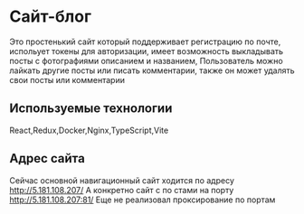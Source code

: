 # Cайт-блог

Это простенький сайт который поддерживает регистрацию по почте, испольует токены для авторизации, имеет возможность выкладывать посты с фотографиями описанием и названием, 
Пользователь можно лайкать другие посты или писать комментарии, также он может удалять свои посты или комментарии

## Используемые технологии

React,Redux,Docker,Nginx,TypeScript,Vite

## Адрес сайта

Сейчас основной навигационный сайт ходится по адресу http://5.181.108.207/ 
А конкретно сайт с по стами на порту http://5.181.108.207:81/ 
Еще не реализовал проксирование по портам 

